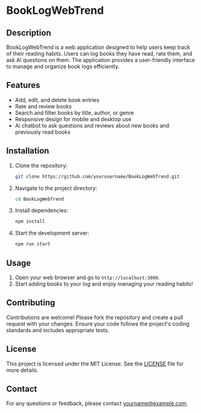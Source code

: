 # BookLogWebTrend

## Description
BookLogWebTrend is a web application designed to help users keep track of their reading habits. Users can log books they have read, rate them, and ask AI questions on them. The application provides a user-friendly interface to manage and organize book logs efficiently.

## Features
- Add, edit, and delete book entries
- Rate and review books
- Search and filter books by title, author, or genre
- Responsive design for mobile and desktop use
- Ai chatbot to ask questions and reviews about new books and previously read books

## Installation
1. Clone the repository:
    ```bash
    git clone https://github.com/yourusername/BookLogWebTrend.git
    ```
2. Navigate to the project directory:
    ```bash
    cd BookLogWebTrend
    ```
3. Install dependencies:
    ```bash
    npm install
    ```
4. Start the development server:
    ```bash
    npm run start
    ```

## Usage
1. Open your web browser and go to `http://localhost:3000`.
3. Start adding books to your log and enjoy managing your reading habits!

## Contributing
Contributions are welcome! Please fork the repository and create a pull request with your changes. Ensure your code follows the project's coding standards and includes appropriate tests.

## License
This project is licensed under the MIT License. See the [LICENSE](LICENSE) file for more details.

## Contact
For any questions or feedback, please contact [yourname@example.com](mailto:yourname@example.com).
